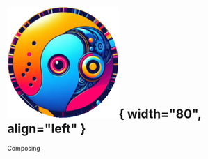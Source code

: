 # ![Suno Tags Logo](../imgs/rnd-logo.png){ width="80", align="left" } 
<span class="logo-page-title">Composing</span>